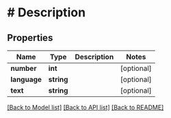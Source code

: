 # # Description

## Properties

Name | Type | Description | Notes
------------ | ------------- | ------------- | -------------
**number** | **int** |  | [optional]
**language** | **string** |  | [optional]
**text** | **string** |  | [optional]

[[Back to Model list]](../../README.md#models) [[Back to API list]](../../README.md#endpoints) [[Back to README]](../../README.md)
